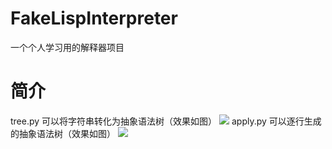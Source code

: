 # FakeLispInterpreter
一个个人学习用的解释器项目

简介
===
tree.py 可以将字符串转化为抽象语法树（效果如图）
<img src='https://github.com/sumNerGL/FakeLispInterpreter/blob/master/tree.png' />
apply.py 可以逐行生成的抽象语法树（效果如图）
<img src='https://github.com/sumNerGL/FakeLispInterpreter/blob/master/apply.png' />
